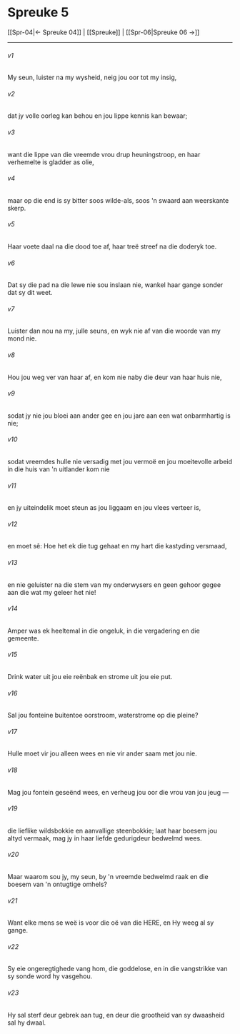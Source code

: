 # Spreuke 5

[[Spr-04|← Spreuke 04]] | [[Spreuke]] | [[Spr-06|Spreuke 06 →]]
***

###### v1
My seun, luister na my wysheid, neig jou oor tot my insig, 
###### v2
dat jy volle oorleg kan behou en jou lippe kennis kan bewaar; 
###### v3
want die lippe van die vreemde vrou drup heuningstroop, en haar verhemelte is gladder as olie, 
###### v4
maar op die end is sy bitter soos wilde-als, soos 'n swaard aan weerskante skerp. 
###### v5
Haar voete daal na die dood toe af, haar treë streef na die doderyk toe. 
###### v6
Dat sy die pad na die lewe nie sou inslaan nie, wankel haar gange sonder dat sy dit weet. 
###### v7
Luister dan nou na my, julle seuns, en wyk nie af van die woorde van my mond nie. 
###### v8
Hou jou weg ver van haar af, en kom nie naby die deur van haar huis nie, 
###### v9
sodat jy nie jou bloei aan ander gee en jou jare aan een wat onbarmhartig is nie; 
###### v10
sodat vreemdes hulle nie versadig met jou vermoë en jou moeitevolle arbeid in die huis van 'n uitlander kom nie 
###### v11
en jy uiteindelik moet steun as jou liggaam en jou vlees verteer is, 
###### v12
en moet sê: Hoe het ek die tug gehaat en my hart die kastyding versmaad, 
###### v13
en nie geluister na die stem van my onderwysers en geen gehoor gegee aan die wat my geleer het nie! 
###### v14
Amper was ek heeltemal in die ongeluk, in die vergadering en die gemeente. 
###### v15
Drink water uit jou eie reënbak en strome uit jou eie put. 
###### v16
Sal jou fonteine buitentoe oorstroom, waterstrome op die pleine? 
###### v17
Hulle moet vir jou alleen wees en nie vir ander saam met jou nie. 
###### v18
Mag jou fontein geseënd wees, en verheug jou oor die vrou van jou jeug — 
###### v19
die lieflike wildsbokkie en aanvallige steenbokkie; laat haar boesem jou altyd vermaak, mag jy in haar liefde gedurigdeur bedwelmd wees. 
###### v20
Maar waarom sou jy, my seun, by 'n vreemde bedwelmd raak en die boesem van 'n ontugtige omhels? 
###### v21
Want elke mens se weë is voor die oë van die HERE, en Hy weeg al sy gange. 
###### v22
Sy eie ongeregtighede vang hom, die goddelose, en in die vangstrikke van sy sonde word hy vasgehou. 
###### v23
Hy sal sterf deur gebrek aan tug, en deur die grootheid van sy dwaasheid sal hy dwaal. 
